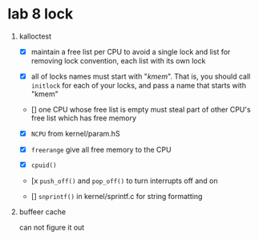 # lab 8 lock

1. kalloctest
    * [x] maintain a free list per CPU to avoid a single lock and list for removing lock convention, each list with its own lock

    * [x] all of locks names must start with "*kmem*". That is, you should call `initlock` for each of your locks, and pass a name that starts with "kmem"
    
    * [] one CPU whose free list is empty must steal part of other CPU's free list which has free memory

    * [x] `NCPU` from kernel/param.hS

    * [x] `freerange` give all free memory to the CPU

    * [x] `cpuid()`

    * [x `push_off()` and `pop_off()` to turn interrupts off and on

    * [] `snprintf()` in kernel/sprintf.c for string formatting

2. buffeer cache

    can not figure it out